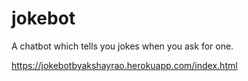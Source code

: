 # jokebot
A chatbot which tells you jokes when you ask for one.

https://jokebotbyakshayrao.herokuapp.com/index.html
